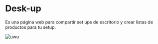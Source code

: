 # Desk-up

Es una página web para compartir set ups de escritorio y crear listas de productos para tu setup.

![uwu](https://www.luyer.dev/projects/desk-up.png)

